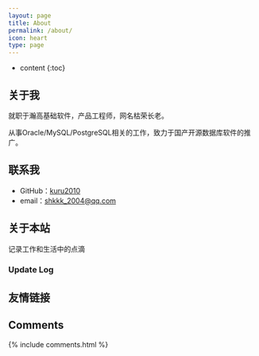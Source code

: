 ```yaml
---
layout: page
title: About
permalink: /about/
icon: heart
type: page
---
```


* content
{:toc}

## 关于我

就职于瀚高基础软件，产品工程师，网名枯荣长老。

从事Oracle/MySQL/PostgreSQL相关的工作，致力于国产开源数据库软件的推广。

## 联系我

* GitHub：[kuru2010](https://github.com/kuru2010)
* email：shkkk_2004@qq.com

## 关于本站

记录工作和生活中的点滴

### Update Log

## 友情链接

## Comments

{% include comments.html %}
